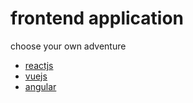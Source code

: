 # frontend application

choose your own adventure
- [reactjs](https://reactjs.org/docs/create-a-new-react-app.html)
- [vuejs](https://cli.vuejs.org/guide/)
- [angular](https://angular.io/tutorial/toh-pt0)